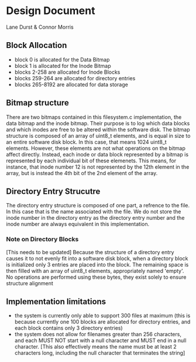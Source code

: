# Design Document
Lane Durst & Connor Morris

## Block Allocation
- block 0 is allocated for the Data Bitmap
- block 1 is allocated for the Inode Bitmap
- blocks 2-258 are allocated for Inode Blocks
- blocks 259-264 are allocated for directory entries
- blocks 265-8192 are allocated for data storage

## Bitmap structure
There are two bitmaps contained in this filesystem.c implementation, the data bitmap and the inode bitmap. Their purpose is to log which data blocks and which inodes are free to be altered within the software disk. The bitmap structure is composed of an array of uint8_t elements, and is equal in size to an entire software disk block. In this case, that means 1024 uint8_t elements. However, these elements are not what operations on the bitmap affect directly. Instead, each inode or data block represented by a bitmap is represented by each individual bit of these elemenets. This means, for instance, that inode number 12 is not represented by the 12th element in the array, but is instead the 4th bit of the 2nd element of the array.

## Directory Entry Strucutre
The directory entry structure is composed of one part, a refrence to the file. In this case that is the name associated with the file. We do not store the inode number in the directory entry as the directory entry number and the inode number are always equivalent in this implementation.

### Note on Directory Blocks
[This needs to be updated]
Because the structure of a directory entry causes it to not evenly fit into a software disk block, when a directory block is initialized only 3 entries are placed into the block. The remaining space is then filled with an array of uint8_t elements, appropriately named 'empty'. No operations are performed using these bytes, they exist solely to ensure structure alignment

## Implementation limitations
- the system is currently only able to support 300 files at maximum (this is because currently one 100 blocks are allocated for directory entries, and each block contains only 3 directory entries)
- the system does not allow for filenames greater than 256 characters, and each MUST NOT start with a null character and MUST end in a null character. [This also effectively means the name must be at least 2 characters long, including the null character that terminates the string]